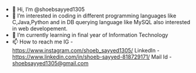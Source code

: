 - 👋 Hi, I’m @shoebsayyed1305
- 👀 I’m interested in coding in different programming languages like C,Java,Python and in DB querying language like MySQL also interested in web developement.
- 🌱 I’m currently learning in final year of Information Technology
- 📫 How to reach me IG - https://www.instagram.com/shoeb_sayyed1305/
                     LinkedIn - https://www.linkedin.com/in/shoeb-sayyed-818729171/
                     Mail Id - shoebsayyed1305@gmail.com

<!---
shoebsayyed1305/shoebsayyed1305 is a ✨ special ✨ repository because its `README.md` (this file) appears on your GitHub profile.
You can click the Preview link to take a look at your changes.
--->
